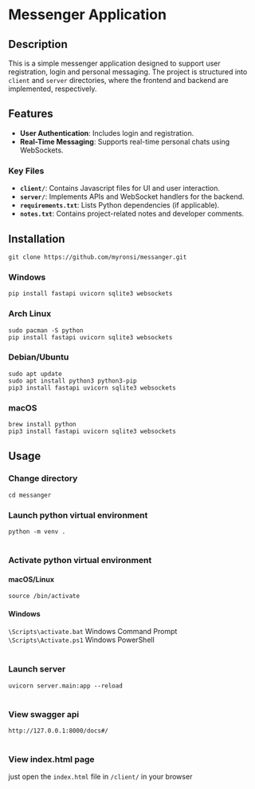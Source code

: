 # Messenger Application

## Description
This is a simple messenger application designed to support user registration, login and personal messaging. The project is structured into `client` and `server` directories, where the frontend and backend are implemented, respectively.

## Features
- **User Authentication**: Includes login and registration.
- **Real-Time Messaging**: Supports real-time personal chats using WebSockets.

### Key Files
- **`client/`**: Contains Javascript files for UI and user interaction.
- **`server/`**: Implements APIs and WebSocket handlers for the backend.
- **`requirements.txt`**: Lists Python dependencies (if applicable).
- **`notes.txt`**: Contains project-related notes and developer comments.

## Installation
`git clone https://github.com/myronsi/messanger.git`

### Windows
`pip install fastapi uvicorn sqlite3 websockets`

### Arch Linux
`sudo pacman -S python`<br>
`pip install fastapi uvicorn sqlite3 websockets`

### Debian/Ubuntu
`sudo apt update`<br>
`sudo apt install python3 python3-pip`<br>
`pip3 install fastapi uvicorn sqlite3 websockets`

### macOS
`brew install python`<br>
`pip3 install fastapi uvicorn sqlite3 websockets`

## Usage

### Change directory
`cd messanger`


### Launch python virtual environment
`python -m venv .`
<br>
<br>

### Activate python virtual environment
#### macOS/Linux
`source /bin/activate`

#### Windows
`\Scripts\activate.bat`  Windows Command Prompt<br>
`\Scripts\Activate.ps1`  Windows PowerShell
<br>
<br>

### Launch server
`uvicorn server.main:app --reload`
<br>
<br>

### View swagger api
`http://127.0.0.1:8000/docs#/`
<br>
<br>

### View index.html page
just open the `index.html` file in `/client/` in your browser
